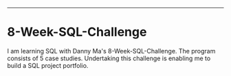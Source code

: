 ----
# 8-Week-SQL-Challenge

I am learning SQL with Danny Ma's 8-Week-SQL-Challenge.  The program consists of 5 case studies.  Undertaking this challenge is enabling me to build a SQL project portfolio. 
